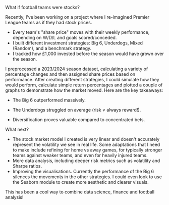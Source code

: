 What if football teams were stocks?

Recently, I've been working on a project where I re-imagined Premier League teams as if they had stock prices. 
- Every team's "share price" moves with their weekly performance, depending on W/D/L and goals scored/conceded.
- I built different investment strategies: Big 6, Underdogs, Mixed (Random), and a benchmark strategy.
- I tracked how £1,000 invested before the season would have grown over the season.

I preprocessed a 2023/2024 season dataset, calculating a variety of percentage changes and then assigned share prices based on performance. After creating different strategies, I could simulate how they would perform, calculate simple return percentages and plotted a couple of graphs to demonstrate how the market moved. Here are the key takeaways: 

- The Big 6 outperformed massively.

- The Underdogs struggled on average (risk ≠ always reward!).

- Diversification proves valuable compared to concentrated bets.



What next? 

- The stock market model I created is very linear and doesn't accurately represent the volatility we see in real life. Some adaptations that I need to make include refining for home vs away games, for typically stronger teams against weaker teams, and even for heavily injured teams.
- More data analysis, including deeper risk metrics such as volatility and Sharpe ratios.
- Improving the visualisations. Currently the performance of the Big 6 silences the movements in the other strategies. I could even look to use the Seaborn module to create more aesthetic and clearer visuals.

This has been a cool way to combine data science, finance and football analysis!




